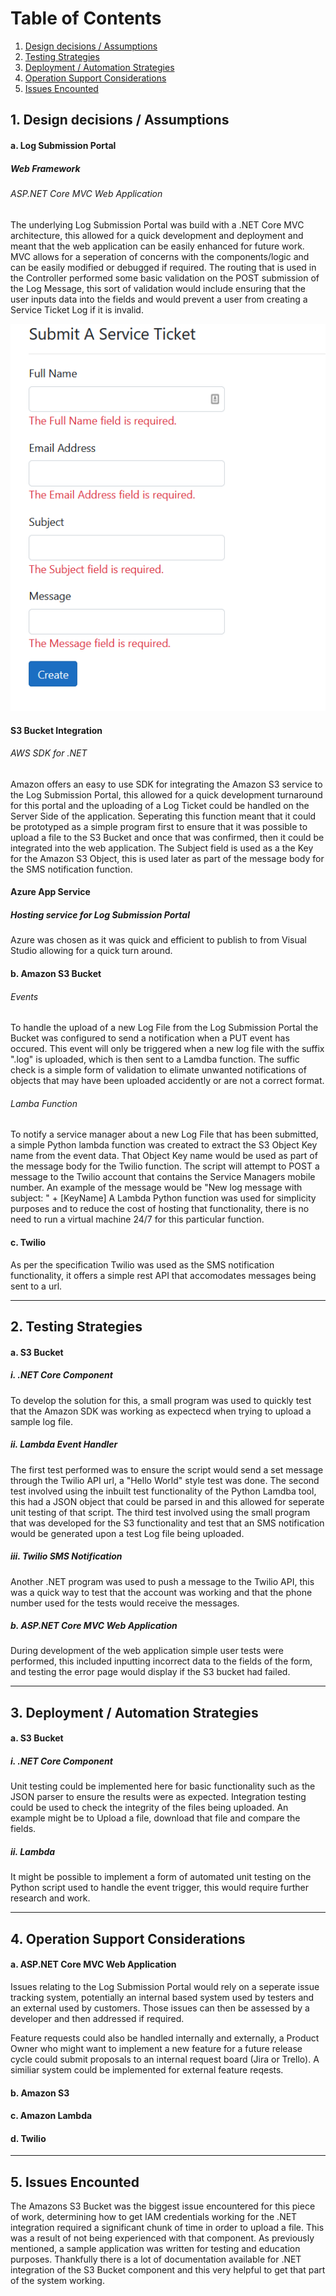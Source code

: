 # Table of Contents
1. [Design decisions / Assumptions](#designDecision)
2. [Testing Strategies](#testingStrategies)
3. [Deployment / Automation Strategies](#deploymentStrategies)
4. [Operation Support Considerations](#operationSupport)
5. [Issues Encounted](#issuesEncounted)

<a name="designDecision"></a>
## 1. Design decisions / Assumptions

#### a. Log Submission Portal 

##### Web Framework

###### ASP.NET Core MVC Web Application 

The underlying Log Submission Portal was build with a .NET Core MVC architecture, this allowed for a quick development and deployment and meant that the web application can be easily enhanced for future work. MVC allows for a seperation of concerns with the components/logic and can be easily modified or debugged if required. The routing that is used in the Controller performed some basic validation on the POST submission of the Log Message, this sort of validation would include ensuring that the user inputs data into the fields and would prevent a user from creating a Service Ticket Log if it is invalid. 

![Invalid Submission](/doc/Invalid%20Submission.PNG)

#### S3 Bucket Integration
###### AWS SDK for .NET

Amazon offers an easy to use SDK for integrating the Amazon S3 service to the Log Submission Portal, this allowed for a quick development turnaround for this portal and the uploading of a Log Ticket could be handled on the Server Side of the application. Seperating this function meant that it could be prototyped as a simple program first to ensure that it was possible to upload a file to the S3 Bucket and once that was confirmed, then it could be integrated into the web application. The Subject field is used as a the Key for the Amazon S3 Object, this is used later as part of the message body for the SMS notification function.

#### Azure App Service
##### Hosting service for Log Submission Portal

Azure was chosen as it was quick and efficient to publish to from Visual Studio allowing for a quick turn around. 

#### b. Amazon S3 Bucket
###### Events

To handle the upload of a new Log File from the Log Submission Portal the Bucket was configured to send a notification when a PUT event has occured. This event will only be triggered when a new log file with the suffix ".log" is uploaded, which is then sent to a Lamdba function. The suffic check is a simple form of validation to elimate unwanted notifications of objects that may have been uploaded accidently or are not a correct format. 

###### Lamba Function

To notify a service manager about a new Log File that has been submitted, a simple Python lambda function was created to extract the S3 Object Key name from the event data. That Object Key name would be used as part of the message body for the Twilio function. The script will attempt to POST a message to the Twilio account that contains the Service Managers mobile number. An example of the message would be "New log message with subject: " + [KeyName]
A Lambda Python function was used for simplicity purposes and to reduce the cost of hosting that functionality, there is no need to run a virtual machine 24/7 for this particular function.

#### c. Twilio

As per the specification Twilio was used as the SMS notification functionality, it offers a simple rest API that accomodates messages being sent to a url.

---

<a name="testingStrategies"></a>
## 2. Testing Strategies

#### a. S3 Bucket
##### i. .NET Core Component
To develop the solution for this, a small program was used to quickly test that the Amazon SDK was working as expectecd when trying to upload a sample log file.

##### ii. Lambda Event Handler
The first test performed was to ensure the script would send a set message through the Twilio API url, a "Hello World" style test was done. The second test involved using the inbuilt test functionality of the Python Lamdba tool, this had a JSON object that could be parsed in and this allowed for seperate unit testing of that script. The third test involved using the small program that was developed for the S3 functionality and test that an SMS notification would be generated upon a test Log file being uploaded. 

##### iii. Twilio SMS Notification
Another .NET program was used to push a message to the Twilio API, this was a quick way to test that the account was working and that the phone number used for the tests would receive the messages.

##### b. ASP.NET Core MVC Web Application 
During development of the web application simple user tests were performed, this included inputting incorrect data to the fields of the form, and testing the error page would display if the S3 bucket had failed.

---

<a name="deploymentStrategies"></a>
## 3. Deployment / Automation Strategies

#### a. S3 Bucket 
##### i. .NET Core Component
Unit testing could be implemented here for basic functionality such as the JSON parser to ensure the results were as expected. Integration testing could be used to check the integrity of the files being uploaded. An example might be to Upload a file, download that file and compare the fields.

##### ii. Lambda 
It might be possible to implement a form of automated unit testing on the Python script used to handle the event trigger, this would require further research and work.

---

<a name="operationSupport"></a>
## 4. Operation Support Considerations

#### a. ASP.NET Core MVC Web Application 
Issues relating to the Log Submission Portal would rely on a seperate issue tracking system, potentially an internal based system used by testers and an external used by customers. Those issues can then be assessed by a developer and then addressed if required.

Feature requests could also be handled internally and externally, a Product Owner who might want to implement a new feature for a future release cycle could submit proposals to an internal request board (Jira or Trello). A similiar system could be implemented for external feature reqests.

#### b. Amazon S3

#### c. Amazon Lambda

#### d. Twilio
---

<a name="issuesEncounted"></a>
## 5. Issues Encounted
The Amazons S3 Bucket was the biggest issue encountered for this piece of work, determining how to get IAM credentials working for the .NET integration required a significant chunk of time in order to upload a file. This was a result of not being experienced with that component. As previously mentioned, a sample application was written for testing and education purposes. Thankfully there is a lot of documentation available for .NET integration of the S3 Bucket component and this very helpful to get that part of the system working.   
